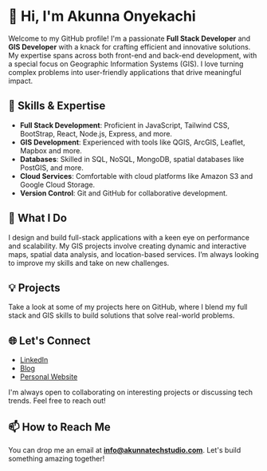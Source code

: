 # 👋 Hi, I'm Akunna Onyekachi

Welcome to my GitHub profile! I'm a passionate **Full Stack Developer** and **GIS Developer** with a knack for crafting efficient and innovative solutions. My expertise spans across both front-end and back-end development, with a special focus on Geographic Information Systems (GIS). I love turning complex problems into user-friendly applications that drive meaningful impact.

## 🚀 Skills & Expertise
- **Full Stack Development**: Proficient in JavaScript, Tailwind CSS, BootStrap, React, Node.js, Express, and more.
- **GIS Development**: Experienced with tools like QGIS, ArcGIS, Leaflet, Mapbox and more.
- **Databases**: Skilled in SQL, NoSQL, MongoDB, spatial databases like PostGIS, and more.
- **Cloud Services**: Comfortable with cloud platforms like Amazon S3 and Google Cloud Storage.
- **Version Control**: Git and GitHub for collaborative development.

## 🌟 What I Do
I design and build full-stack applications with a keen eye on performance and scalability. My GIS projects involve creating dynamic and interactive maps, spatial data analysis, and location-based services. I’m always looking to improve my skills and take on new challenges.

## 💡 Projects
Take a look at some of my projects here on GitHub, where I blend my full stack and GIS skills to build solutions that solve real-world problems.

## 🌐 Let's Connect
- [LinkedIn](https://www.linkedin.com/in/akunna1)
- [Blog](https://akunnawrites.com/)
- [Personal Website](https://akunnatechstudio.com)

I'm always open to collaborating on interesting projects or discussing tech trends. Feel free to reach out!

## 📫 How to Reach Me
You can drop me an email at **info@akunnatechstudio.com**. Let's build something amazing together!

